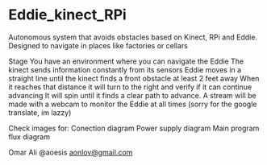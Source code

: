 # Eddie_kinect_RPi
Autonomous system that avoids obstacles based on Kinect, RPi and Eddie. Designed to navigate in places like factories or cellars

Stage
You have an environment where you can navigate the Eddie
The kinect sends information constantly from its sensors
Eddie moves in a straight line until the kinect finds a front obstacle at least 2 feet away
When it reaches that distance it will turn to the right and verify if it can continue advancing
It will spin until it finds a clear path to advance.
A stream will be made with a webcam to monitor the Eddie at all times
(sorry for the google translate, im lazzy)

Check images for:
  Conection diagram
  Power supply diagram
  Main program flux diagram
  


Omar Ali 
@aoesis 
aonlov@gmail.com
  


